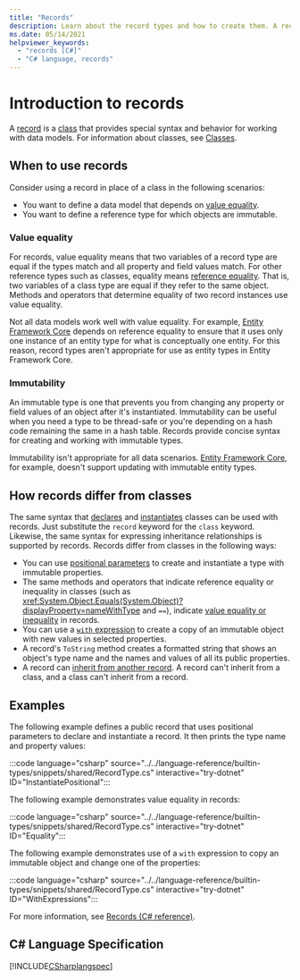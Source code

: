 ```yaml
---
title: "Records"
description: Learn about the record types and how to create them. A record is a class that provides value semantics.
ms.date: 05/14/2021
helpviewer_keywords: 
  - "records [C#]"
  - "C# language, records"
---
```

# Introduction to records

A [record](../../language-reference/builtin-types/record.md) is a [class](../../language-reference/keywords/class.md) that provides special syntax and behavior for working with data models. For information about classes, see [Classes](classes.md).

## When to use records

Consider using a record in place of a class in the following scenarios:

* You want to define a data model that depends on [value equality](../../programming-guide/statements-expressions-operators/equality-comparisons.md#value-equality).
* You want to define a reference type for which objects are immutable.

### Value equality

For records, value equality means that two variables of a record type are equal if the types match and all property and field values match. For other reference types such as classes, equality means [reference equality](../../programming-guide/statements-expressions-operators/equality-comparisons.md#reference-equality). That is, two variables of a class type are equal if they refer to the same object. Methods and operators that determine equality of two record instances use value equality.

Not all data models work well with value equality. For example, [Entity Framework Core](/ef/core/) depends on reference equality to ensure that it uses only one instance of an entity type for what is conceptually one entity. For this reason, record types aren't appropriate for use as entity types in Entity Framework Core.

### Immutability

An immutable type is one that prevents you from changing any property or field values of an object after it's instantiated. Immutability can be useful when you need a type to be thread-safe or you're depending on a hash code remaining the same in a hash table. Records provide concise syntax for creating and working with immutable types.

Immutability isn't appropriate for all data scenarios. [Entity Framework Core](/ef/core/), for example, doesn't support updating with immutable entity types.

## How records differ from classes

The same syntax that [declares](classes.md#declaring-classes) and [instantiates](classes.md#creating-objects) classes can be used with records. Just substitute the `record` keyword for the `class` keyword. Likewise, the same syntax for expressing inheritance relationships is supported by records. Records differ from classes in the following ways:

* You can use [positional parameters](../../language-reference/builtin-types/record.md#positional-syntax-for-property-definition) to create and instantiate a type with immutable properties.
* The same methods and operators that indicate reference equality or inequality in classes (such as <xref:System.Object.Equals(System.Object)?displayProperty=nameWithType> and `==`), indicate [value equality or inequality](../../language-reference/builtin-types/record.md#value-equality) in records.
* You can use a [`with` expression](../../language-reference/builtin-types/record.md#nondestructive-mutation) to create a copy of an immutable object with new values in selected properties.
* A record's `ToString` method creates a formatted string that shows an object's type name and the names and values of all its public properties.
* A record can [inherit from another record](../../language-reference/builtin-types/record.md#inheritance). A record can't inherit from a class, and a class can't inherit from a record.

## Examples

The following example defines a public record that uses positional parameters to declare and instantiate a record. It then prints the type name and property values:

:::code language="csharp" source="../../language-reference/builtin-types/snippets/shared/RecordType.cs" interactive="try-dotnet" ID="InstantiatePositional":::

The following example demonstrates value equality in records:

:::code language="csharp" source="../../language-reference/builtin-types/snippets/shared/RecordType.cs" interactive="try-dotnet" ID="Equality":::

The following example demonstrates use of a `with` expression to copy an immutable object and change one of the properties:

:::code language="csharp" source="../../language-reference/builtin-types/snippets/shared/RecordType.cs" interactive="try-dotnet" ID="WithExpressions":::

For more information, see [Records (C# reference)](../../language-reference/builtin-types/record.md).
  
## C# Language Specification

[!INCLUDE[CSharplangspec](~/includes/csharplangspec-md.md)]  
